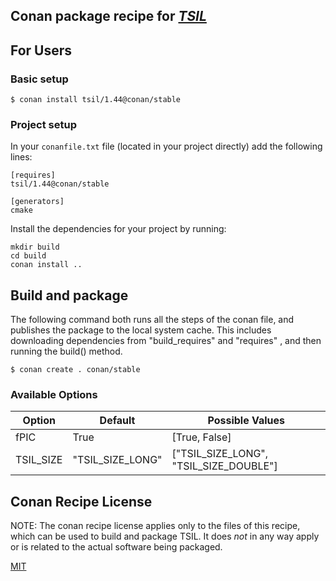 ## Conan package recipe for [*TSIL*](https://www.niu.edu/spmartin/TSIL/)


## For Users

### Basic setup

    $ conan install tsil/1.44@conan/stable

### Project setup

In your `conanfile.txt` file (located in your project directly) add
the following lines:

    [requires]
    tsil/1.44@conan/stable

    [generators]
    cmake

Install the dependencies for your project by running:

    mkdir build
    cd build
    conan install ..


## Build and package

The following command both runs all the steps of the conan file, and
publishes the package to the local system cache.  This includes
downloading dependencies from "build_requires" and "requires" , and
then running the build() method.

    $ conan create . conan/stable


### Available Options

| Option        | Default          | Possible Values                          |
| ------------- |------------------|------------------------------------------|
| fPIC          | True             |  [True, False]                           |
| TSIL_SIZE     | "TSIL_SIZE_LONG" |  ["TSIL_SIZE_LONG", "TSIL_SIZE_DOUBLE"]  |


## Conan Recipe License

NOTE: The conan recipe license applies only to the files of this
recipe, which can be used to build and package TSIL.  It does *not* in
any way apply or is related to the actual software being packaged.

[MIT](LICENSE)
